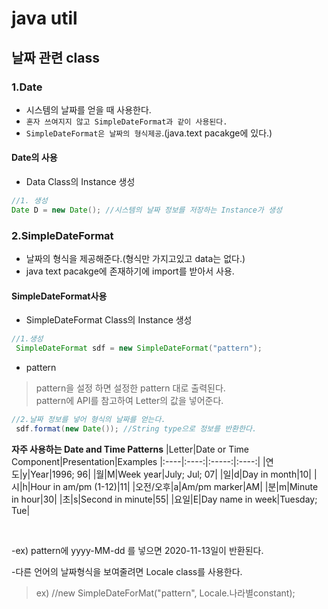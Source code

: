 java util
===

## 날짜 관련 class

### 1.Date
* 시스템의 날짜를 얻을 때 사용한다.
* `혼자 쓰여지지 않고 SimpleDateFormat과 같이 사용된다.`
* `SimpleDateFormat은 날짜의 형식제공`.(java.text pacakge에 있다.)

#### Date의 사용
* Data Class의 Instance 생성

 ```java
 //1. 생성
Date D = new Date(); //시스템의 날짜 정보를 저장하는 Instance가 생성
 ```

### 2.SimpleDateFormat
* 날짜의 형식을 제공해준다.(형식만 가지고있고 data는 없다.)
* java text pacakge에 존재하기에 import를 받아서 사용.

#### SimpleDateFormat사용
* SimpleDateFormat Class의 Instance 생성

```java
//1.생성
 SimpleDateFormat sdf = new SimpleDateFormat("pattern");
```

* pattern
>pattern을 설정 하면 설정한 pattern 대로 출력된다.<br>
>pattern에 API를 참고하여 Letter의 값을 넣어준다.

```java
//2.날짜 정보를 넣어 형식의 날짜를 얻는다.
 sdf.format(new Date()); //String type으로 정보를 반환한다.
```

**자주 사용하는 Date and Time Patterns**
|Letter|Date or Time Component|Presentation|Examples
|:----|:----:|:-----:|:----:|
|연도|y|Year|1996; 96|
|월|M|Week year|July; Jul; 07|
|일|d|Day in month|10|
|시|h|Hour in am/pm (1-12)|11|
|오전/오후|a|Am/pm marker|AM|
|분|m|Minute in hour|30|
|초|s|Second in minute|55|
|요일|E|Day name in week|Tuesday; Tue|

<br>

-ex) pattern에 yyyy-MM-dd 를 넣으면 2020-11-13일이 반환된다.

-다른 언어의 날짜형식을 보여줄려면 Locale class를 사용한다.<br>
>ex) //new SimpleDateForMat("pattern", Locale.나라별constant);
